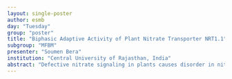 ```yaml
---
layout: single-poster
author: esmb
day: "Tuesday"
group: "poster"
title: "Biphasic Adaptive Activity of Plant Nitrate Transporter NRT1.1"
subgroup: "MFBM"
presenter: "Soumen Bera"
institution: "Central University of Rajasthan, India"
abstract: "Defective nitrate signaling in plants causes disorder in nitrogen metabolism, and it negatively affects nitrate transport systems, which toggle between high- and low-affinity modes in variable soil nitrate conditions. Recent discovery of a plasma membrane nitrate transceptor protein NRT1.1—a transporter cum sensor—provides a clue on this toggling mechanism. However, the general mechanistic description still remains poorly understood. Here, we illustrate adaptive responses and regulation of NRT1.1-mediated nitrate signaling in a wide range of extracellular nitrate concentrations. The results show that the homodimeric structure of NRT1.1 and its dimeric switch play an important role in eliciting specific cytosolic calcium waves sensed by the calcineurin-B-like calcium sensor CBL9, which activates the kinase CIPK23, in low nitrate concentration that is, however, impeded in high nitrate concentration. Nitrate binding at the high-affinity unit initiates NRT1.1 dimer decoupling and priming of the Thr101 site for phosphorylation by CIPK23. This phosphorylation stabilizes the NRT1.1 monomeric state, acting as a high-affinity nitrate transceptor. However, nitrate binding in both monomers, retaining the unmodified NRT1.1 state through dimerization, attenuates CIPK23 activity and thereby maintains the low-affinity mode of nitrate signaling and transport. This phosphorylation-led modulation of NRT1.1 activity shows bistable behavior controlled by an incoherent feedforward loop, which integrates nitrate-induced positive and negative regulatory effects on CIPK23. These results, therefore, advance our molecular understanding of adaptation in fluctuating nutrient availability and are a way forward for improving plant nitrogen use efficiency."
---
```

